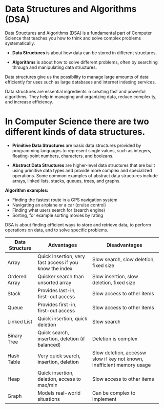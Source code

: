 # Data Structures and Algorithms (DSA)

Data Structures and Algorithms (DSA) is a fundamental part of Computer Science that teaches you how to think and solve complex problems systematically.

- **Data Structures** is about how data can be stored in different structures.

- **Algorithms** is about how to solve different problems, often by searching through and manipulating data structures.

Data structures give us the possibility to manage large amounts of data efficiently for uses such as large databases and internet indexing services.

Data structures are essential ingredients in creating fast and powerful algorithms. They help in managing and organizing data, reduce complexity, and increase efficiency.

# In Computer Science there are two different kinds of data structures.

- **Primitive Data Structures** are basic data structures provided by programming languages to represent single values, such as integers, floating-point numbers, characters, and booleans.

- **Abstract Data Structures** are higher-level data structures that are built using primitive data types and provide more complex and specialized operations. Some common examples of abstract data structures include arrays, linked lists, stacks, queues, trees, and graphs.

**Algorithm examples:**

- Finding the fastest route in a GPS navigation system
- Navigating an airplane or a car (cruise control)
- Finding what users search for (search engine)
- Sorting, for example sorting movies by rating

DSA is about finding efficient ways to store and retrieve data, to perform operations on data, and to solve specific problems.

<!-- prettier-ignore-start -->
| Data Structure | Advantages | Disadvantages |
| --- | --- | --- |
| Array | Quick insertion, very fast access if you know the index | Slow search, slow deletion, fixed size |
| Ordered Array | Quicker search than unsorted array | Slow insertion, slow deletion, fixed size |
| Stack | Provides last-in, first-out access | Slow access to other items |
| Queue | Provides first-in, first-out access | Slow access to other items |
| Linked List | Quick insertion, quick deletion | Slow search |
| Binary Tree | Quick search, insertion, deletion (if balanced) | Deletion is complex |
| Hash Table | Very quick search, insertion, deletion | Slow deletion, accessw slow if key not known, inefficient memory usage |
| Heap | Quick insertion, deletion, access to max/min | Slow access to other items |
| Graph | Models real-world situations | Can be complex to implement |
<!-- prettier-ignore-end -->
